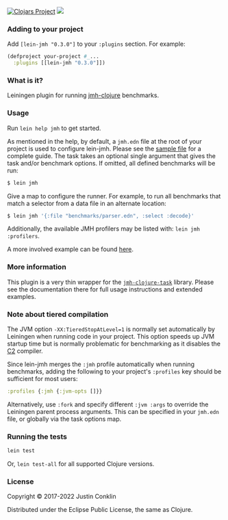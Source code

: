 [![Clojars Project](https://img.shields.io/clojars/v/lein-jmh.svg)](https://clojars.org/lein-jmh)
[![](https://github.com/jgpc42/lein-jmh/workflows/Test%20runner/badge.svg)][ci]

### Adding to your project

Add `[lein-jmh "0.3.0"]` to your `:plugins` section. For example:

```clojure
(defproject your-project #_...
  :plugins [[lein-jmh "0.3.0"]])
```

### What is it?

Leiningen plugin for running [jmh-clojure][jmh-clj] benchmarks.

### Usage

Run `lein help jmh` to get started.

As mentioned in the help, by default, a `jmh.edn` file at the root of your project is used to configure lein-jmh. Please see the [sample file][sample] for a complete guide. The task takes an optional single argument that gives the task and/or benchmark options. If omitted, all defined benchmarks will be run:

```bash
$ lein jmh
```

Give a map to configure the runner. For example, to run all benchmarks that match a selector from a data file in an alternate location:

```bash
$ lein jmh '{:file "benchmarks/parser.edn", :select :decode}'
```

Additionally, the available JMH profilers may be listed with: `lein jmh :profilers`.

A more involved example can be found [here][async].

### More information

This plugin is a very thin wrapper for the [`jmh-clojure-task`][task] library. Please see the documentation there for full usage instructions and extended examples.

### Note about tiered compilation

The JVM option `-XX:TieredStopAtLevel=1` is normally set automatically by Leiningen when running code in your project. This option speeds up JVM startup time but is normally problematic for benchmarking as it disables the [C2][c2] compiler.

Since lein-jmh merges the `:jmh` profile automatically when running benchmarks, adding the following to your project's `:profiles` key should be sufficient for most users:

```clojure
:profiles {:jmh {:jvm-opts []}}
```

Alternatively, use `:fork` and specify different `:jvm :args` to override the Leiningen parent process arguments. This can be specified in your `jmh.edn` file, or globally via the task options map.

### Running the tests

```bash
lein test
```

Or, `lein test-all` for all supported Clojure versions.

### License

Copyright © 2017-2022 Justin Conklin

Distributed under the Eclipse Public License, the same as Clojure.



[async]:    https://gist.github.com/jgpc42/a694c8b4255ed332dac38428bd4e0546
[c2]:       http://openjdk.java.net/groups/hotspot/docs/HotSpotGlossary.html
[ci]:       https://github.com/jgpc42/lein-jmh/blob/master/.github/workflows/test.yml
[jmh-clj]:  https://github.com/jgpc42/jmh-clojure
[sample]:   https://github.com/jgpc42/jmh-clojure/blob/master/resources/sample.jmh.edn
[task]:     https://github.com/jgpc42/jmh-clojure-task
